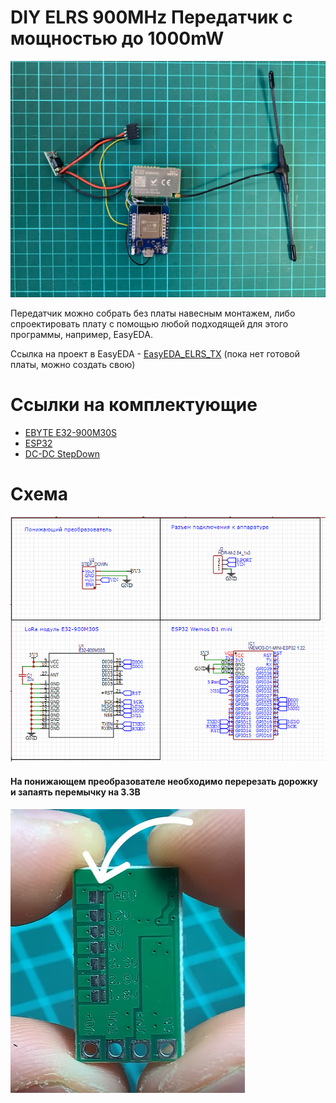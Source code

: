 # DIY ELRS 900MHz Передатчик с мощностью до 1000mW 

![Tanmitter](img/TX_Example.jpg)

Передатчик можно собрать без платы навесным монтажем, либо спроектировать плату с помощью любой подходящей для этого программы, например, EasyEDA. 
  
  Ссылка на проект в EasyEDA - [EasyEDA_ELRS_TX](https://easyeda.com/editor#project_id=af067bf24880471aa657eca3477f4bab) (пока нет готовой платы, можно создать свою)

# Ссылки на комплектующие 
* [EBYTE E32-900M30S](https://aliexpress.ru/item/1005003505199724.html?sku_id=12000026091105071)
* [ESP32](https://aliexpress.ru/item/32858054775.html?sku_id=12000021656141439&spm=a2g2w.productlist.search_results.0.638c15d3m10jme)
* [DC-DC StepDown](https://aliexpress.ru/item/32801569565.html?sku_id=12000037978311750&spm=a2g2w.productlist.search_results.11.50754011WHtevf) 

# Схема
![Scheme](img/Scheme.png)    
#### На понижающем преобразователе необходимо перерезать дорожку и запаять перемычку на 3.3В
![StepDown](img/StepDown.png)    
  



